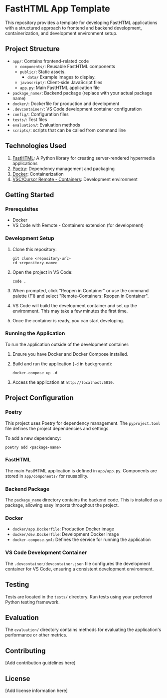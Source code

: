 # FastHTML App Template

This repository provides a template for developing FastHTML applications with a structured approach to frontend and backend development, containerization, and development environment setup.

## Project Structure

- `app/`: Contains frontend-related code
  - `components/`: Reusable FastHTML components
  - `public/`: Static assets. 
      - `data/` Example images to display.
  - `javascript/`: Client-side JavaScript files
  - `app.py`: Main FastHTML application file
- `package_name/`: Backend package (replace with your actual package name)
- `docker/`: Dockerfile for production and development
- `.devcontainer/`: VS Code development container configuration
- `config/`: Configuration files
- `tests/`: Test files
- `evaluation/`: Evaluation methods
- `scripts/`: scripts that can be called from command line

## Technologies Used

1. [FastHTML](https://docs.fastht.ml/): A Python library for creating server-rendered hypermedia applications
2. [Poetry](https://python-poetry.org/): Dependency management and packaging
3. [Docker](https://www.docker.com/): Containerization
4. [VSC/Cursor Remote - Containers](https://code.visualstudio.com/docs/remote/containers): Development environment

## Getting Started

### Prerequisites

- Docker
- VS Code with Remote - Containers extension (for development)

### Development Setup

1. Clone this repository:
   ```
   git clone <repository-url>
   cd <repository-name>
   ```

2. Open the project in VS Code:
   ```
   code .
   ```

3. When prompted, click "Reopen in Container" or use the command palette (F1) and select "Remote-Containers: Reopen in Container".

4. VS Code will build the development container and set up the environment. This may take a few minutes the first time.

5. Once the container is ready, you can start developing. 

### Running the Application

To run the application outside of the development container:

1. Ensure you have Docker and Docker Compose installed.

2. Build and run the application (`-d` in background):
   ```
   docker-compose up -d
   ```

3. Access the application at `http://localhost:5010`.

## Project Configuration

### Poetry

This project uses Poetry for dependency management. The `pyproject.toml` file defines the project dependencies and settings.

To add a new dependency:
```
poetry add <package-name>
```

### FastHTML

The main FastHTML application is defined in `app/app.py`. Components are stored in `app/components/` for reusability.

### Backend Package

The `package_name` directory contains the backend code. This is installed as a package, allowing easy imports throughout the project.

### Docker

- `docker/app.Dockerfile`: Production Docker image
- `docker/dev.Dockerfile`: Development Docker image
- `docker-compose.yml`: Defines the service for running the application

### VS Code Development Container

The `.devcontainer/devcontainer.json` file configures the development container for VS Code, ensuring a consistent development environment.

## Testing

Tests are located in the `tests/` directory. Run tests using your preferred Python testing framework.

## Evaluation

The `evaluation/` directory contains methods for evaluating the application's performance or other metrics.

## Contributing

[Add contribution guidelines here]

## License

[Add license information here]
